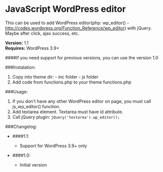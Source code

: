 JavaScript WordPress editor
============

This can be used to add WordPress editor(php: wp_editor() - http://codex.wordpress.org/Function_Reference/wp_editor) with jQuery. Maybe after click, ajax success, etc.

**Version:** 1.1  
**Requires:** WordPress 3.9+  

####If you need support for previous versions, you can use the version 1.0

###Instalation:
  1. Copy into theme dir:
    - inc folder
    - js folder
  2. Add code from functions.php to your theme functions.php

###Usage:
  1. If you don't have any other WordPress editor on page, you must call js_wp_editor() function.
  2. Add textarea element. Textarea must have id attribute.
  3. Call jQuery plugin:
    ```
    jQuery('textarea').wp_editor();
    ```

###Changelog:
  * ####1.1:
    - Support for WordPress 3.9+ only
  
  * ####1.0:
    - Initial version  
